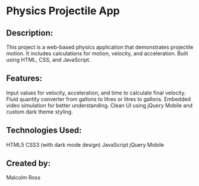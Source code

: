 # Physics Projectile App

## Description:
This project is a web-based physics application that demonstrates projectile motion. It includes calculations for motion, velocity, and acceleration. Built using HTML, CSS, and JavaScript.

## Features:
Input values for velocity, acceleration, and time to calculate final velocity.
Fluid quantity converter from gallons to litres or litres to gallons.
Embedded video simulation for better understanding.
Clean UI using jQuery Mobile and custom dark theme styling.

## Technologies Used:
HTML5
CSS3 (with dark mode design)
JavaScript
jQuery Mobile

## Created by:
Malcolm Ross

